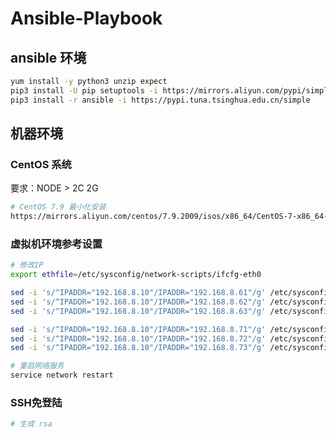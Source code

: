 # Ansible-Playbook

## ansible 环境
```bash
yum install -y python3 unzip expect
pip3 install -U pip setuptools -i https://mirrors.aliyun.com/pypi/simple/
pip3 install -r ansible -i https://pypi.tuna.tsinghua.edu.cn/simple
```

## 机器环境

### CentOS 系统
要求：NODE > 2C 2G
```bash
# CentOS 7.9 最小化安装
https://mirrors.aliyun.com/centos/7.9.2009/isos/x86_64/CentOS-7-x86_64-Minimal-2009.iso
```

### 虚拟机环境参考设置
```bash
# 修改IP
export ethfile=/etc/sysconfig/network-scripts/ifcfg-eth0

sed -i 's/^IPADDR="192.168.8.10"/IPADDR="192.168.8.61"/g' /etc/sysconfig/network-scripts/ifcfg-eth0 && reboot
sed -i 's/^IPADDR="192.168.8.10"/IPADDR="192.168.8.62"/g' /etc/sysconfig/network-scripts/ifcfg-eth0 && reboot
sed -i 's/^IPADDR="192.168.8.10"/IPADDR="192.168.8.63"/g' /etc/sysconfig/network-scripts/ifcfg-eth0 && reboot

sed -i 's/^IPADDR="192.168.8.10"/IPADDR="192.168.8.71"/g' /etc/sysconfig/network-scripts/ifcfg-eth0 && reboot
sed -i 's/^IPADDR="192.168.8.10"/IPADDR="192.168.8.72"/g' /etc/sysconfig/network-scripts/ifcfg-eth0 && reboot
sed -i 's/^IPADDR="192.168.8.10"/IPADDR="192.168.8.73"/g' /etc/sysconfig/network-scripts/ifcfg-eth0 && reboot

# 重启网络服务
service network restart
```

### SSH免登陆
```bash
# 生成 rsa
ssh-keygen -t rsa -P '' -f ~/.ssh/id_rsa

chmod -R 777 ssh-copy.sh

# 修改 ssh-copy.sh 中的密码，执行
./ssh-copy.sh
```
### 设置 inventory
```bash
# 参考 inventory.ini 文件
```

### 运行任务
```bash
ansible-playbook -i inventory 1[tab].yml
# 选装
ansible-playbook -i inventory 2[tab].yml

ansible-playbook -i inventory 3[tab].yml

# 修改密钥，查看 master01 节点的 kubeadm-init.log
ansible-playbook -i inventory 4[tab].yml
ansible-playbook -i inventory 5[tab].yml

# 部署 flannel
ansible-playbook -i inventory 6[tab].yml
```

## ansible-playbook 安装 k8s 时可以继续完善的地方
- ha-proxy（本例中，用Master/Backup，若有SLB也就不需要了，生产环境：建议负载均衡到多个master中）
- etcd (本例中堆叠，可以玩玩 独立etcd)

> keepalived 对k8s的健康检查 参考 https://github.com/kubernetes/kubeadm/blob/main/docs/ha-considerations.md
> k8s 多 master 需要超过半数master节点存活
> 高可用方案：*堆叠 和 独立etcd


## Test
```shell
kubectl create deployment nginx --image=nginx
kubectl expose deployment nginx --port=80 --type=NodePort
kubectl get pod,svc
```